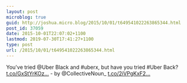 ```yaml
---
layout: post
microblog: true
guid: http://joshua.micro.blog/2015/10/01/t649541022263865344.html
post_id: 37059
date: 2015-10-01T22:07:02+1100
lastmod: 2019-07-30T17:41:27+1100
type: post
url: /2015/10/01/t649541022263865344.html
---
```

You've tried @Uber Black and #uberx, but have you tried #Uber Back? [t.co/GxStYrKOz...](https://t.co/GxStYrKOzI) - by @CollectiveNoun_ [t.co/2iVPgKxF2...](http://t.co/2iVPgKxF2z)
